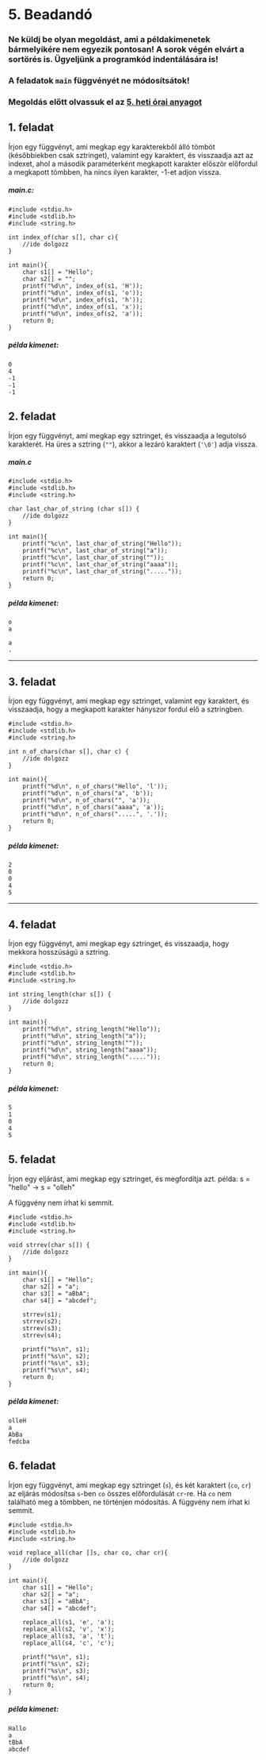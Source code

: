 # 5. Beadandó

### Ne küldj be olyan megoldást, ami a példakimenetek bármelyikére nem egyezik pontosan! A sorok végén elvárt a sortörés is. Ügyeljünk a programkód indentálására is!

### A feladatok `main` függvényét ne módosítsátok!

### Megoldás előtt olvassuk el az [5. heti órai anyagot](https://github.com/VGeorgee/Prog1/tree/master/orai-anyag/5.%20het) 

## 1. feladat
Írjon egy függvényt, ami megkap egy karakterekből álló tömböt (későbbiekben csak sztringet), valamint egy karaktert, és visszaadja azt az indexet, ahol
a második paraméterként megkapott karakter először előfordul a megkapott tömbben, ha nincs ilyen karakter, -1-et adjon vissza.


##### main.c:
```
#include <stdio.h>
#include <stdlib.h>
#include <string.h>

int index_of(char s[], char c){
    //ide dolgozz
}

int main(){
    char s1[] = "Hello";
    char s2[] = "";
    printf("%d\n", index_of(s1, 'H'));
    printf("%d\n", index_of(s1, 'o'));
    printf("%d\n", index_of(s1, 'h'));
    printf("%d\n", index_of(s1, 'x'));
    printf("%d\n", index_of(s2, 'a'));
    return 0;
}
```

##### példa kimenet:
```
0
4
-1
-1
-1
```

## 2. feladat 


Írjon egy függvényt, ami megkap egy sztringet, és visszaadja a legutolsó karakterét.
Ha üres a sztring (`""`), akkor a lezáró karaktert (`'\0'`) adja vissza.

##### main.c
```
#include <stdio.h>
#include <stdlib.h>
#include <string.h>

char last_char_of_string (char s[]) {
    //ide dolgozz
}

int main(){
    printf("%c\n", last_char_of_string("Hello"));
    printf("%c\n", last_char_of_string("a"));
    printf("%c\n", last_char_of_string(""));
    printf("%c\n", last_char_of_string("aaaa"));
    printf("%c\n", last_char_of_string("....."));
    return 0;
}
```

##### példa kimenet:
```
o
a

a
.
```

---

## 3. feladat
Írjon egy függvényt, ami megkap egy sztringet, valamint egy karaktert, és visszaadja,
hogy a megkapott karakter hányszor fordul elő a sztringben.

```
#include <stdio.h>
#include <stdlib.h>
#include <string.h>

int n_of_chars(char s[], char c) {
    //ide dolgozz
}

int main(){
    printf("%d\n", n_of_chars("Hello", 'l'));
    printf("%d\n", n_of_chars("a", 'b'));
    printf("%d\n", n_of_chars("", 'a'));
    printf("%d\n", n_of_chars("aaaa", 'a'));
    printf("%d\n", n_of_chars(".....", '.'));
    return 0;
}
```

##### példa kimenet:
```
2
0
0
4
5
```

---


## 4. feladat
Írjon egy függvényt, ami megkap egy sztringet, 
és visszaadja, hogy mekkora hosszúságú a sztring.

    
    
```
#include <stdio.h>
#include <stdlib.h>
#include <string.h>

int string_length(char s[]) {
    //ide dolgozz
}

int main(){
    printf("%d\n", string_length("Hello"));
    printf("%d\n", string_length("a"));
    printf("%d\n", string_length(""));
    printf("%d\n", string_length("aaaa"));
    printf("%d\n", string_length("....."));
    return 0;
}
```

##### példa kimenet:
```
5
1
0
4
5
```

## 5. feladat
Írjon egy eljárást, ami megkap egy sztringet, és megfordítja azt.
példa:
    s = "hello" ->  s = "olleh"
   
A függvény nem írhat ki semmit.

```
#include <stdio.h>
#include <stdlib.h>
#include <string.h>

void strrev(char s[]) {
    //ide dolgozz
}

int main(){
    char s1[] = "Hello";
    char s2[] = "a";
    char s3[] = "aBbA";
    char s4[] = "abcdef";
    
    strrev(s1);
    strrev(s2);
    strrev(s3);
    strrev(s4);    

    printf("%s\n", s1);
    printf("%s\n", s2);
    printf("%s\n", s3);
    printf("%s\n", s4);
    return 0;
}
```

##### példa kimenet:
```
olleH
a
AbBa
fedcba
```

## 6. feladat
Írjon egy függvényt, ami megkap egy sztringet (`s`), és két karaktert (`co`, `cr`)
az eljárás módosítsa `s`-ben `co` összes előfordulását `cr`-re. Ha `co` nem található meg a tömbben, ne történjen módosítás.
A függvény nem írhat ki semmit.

```
#include <stdio.h>
#include <stdlib.h>
#include <string.h>

void replace_all(char []s, char co, char cr){
    //ide dolgozz
}

int main(){
    char s1[] = "Hello";
    char s2[] = "a";
    char s3[] = "aBbA";
    char s4[] = "abcdef";
    
    replace_all(s1, 'e', 'a');
    replace_all(s2, 'v', 'x');
    replace_all(s3, 'a', 't');
    replace_all(s4, 'c', 'c');    

    printf("%s\n", s1);
    printf("%s\n", s2);
    printf("%s\n", s3);
    printf("%s\n", s4);
    return 0;
}
```

##### példa kimenet:
```
Hallo
a
tBbA
abcdef
```